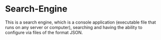 # Search-Engine
This is a search engine, which is a console application (executable file that runs on any server or computer), searching and having the ability to configure via files of the format JSON.
